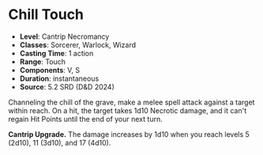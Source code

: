 # Chill Touch

- **Level**: Cantrip Necromancy
- **Classes**: Sorcerer, Warlock, Wizard
- **Casting Time**: 1 action
- **Range**: Touch
- **Components**: V, S
- **Duration**: instantaneous
- **Source**: 5.2 SRD (D&D 2024)

Channeling the chill of the grave, make a melee spell attack against a target within reach. On a hit, the target takes 1d10 Necrotic damage, and it can't regain Hit Points until the end of your next turn.

**Cantrip Upgrade.** The damage increases by 1d10 when you reach levels 5 (2d10), 11 (3d10), and 17 (4d10).
